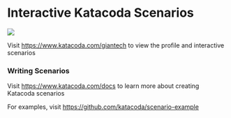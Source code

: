 # Interactive Katacoda Scenarios

[![](http://shields.katacoda.com/katacoda/giantech/count.svg)](https://www.katacoda.com/giantech "Get your profile on Katacoda.com")

Visit https://www.katacoda.com/giantech to view the profile and interactive scenarios

### Writing Scenarios
Visit https://www.katacoda.com/docs to learn more about creating Katacoda scenarios

For examples, visit https://github.com/katacoda/scenario-example
